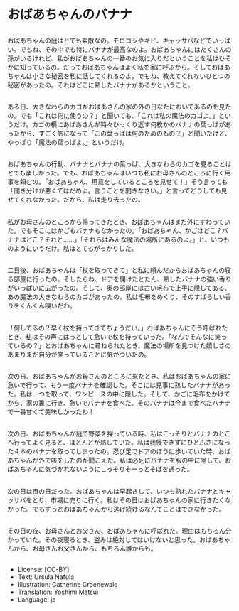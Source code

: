 # おばあちゃんのバナナ

##
おばあちゃんの庭はとても素敵なの。モロコシやキビ、キャッサバなどでいっぱい。でもね、その中でも特にバナナが最高なのよ。おばあちゃんにはたくさんの孫がいるけれど、私がおばあちゃんの一番のお気に入りだということを私はひそかに知っているの。だっておばあちゃんはよく私を家に呼ぶから。そしておばあちゃんは小さな秘密を私に話してくれるのよ。でもね、教えてくれないひとつの秘密があったの。それはどこに熟したバナナがあるかということ。

##
ある日、大きなわらのカゴがおばあさんの家の外の日なたにおいてあるのを見たの。でも「これは何に使うの？」と聞いても、「これは私の魔法のカゴよ。」というだけ。カゴの横にあばあさんが時々ひっくり返す何枚かのバナナの葉っぱがあったから、すごく気になって「この葉っぱは何のためのもの？」と聞いたけど、やっぱり「魔法の葉っぱよ。」というだけ。

##
おばあちゃんの行動、バナナとバナナの葉っぱ、大きなわらのカゴを見ることはとても楽しかった。でも、おばあちゃんはいつも私にお母さんのところに行く用事を頼むの。「おばあちゃん、用意をしているところを見せて！」そう言っても「聞き分けが悪くてはだめよ。言うことを聞きなさい。」と言ってどうしても見せてくれなかった。だから、私は走り去ったの。

##
私がお母さんのところから帰ってきたとき、おばあちゃんはまだ外にすわっていた。でもそこにはかごもバナナもなかったの。「おばあちゃん、かごはどこ？バナナはどこ？それと……」「それらはみんな魔法の場所にあるのよ。」と、いつものようにいうだけ。私はとてもがっかりした。

##
二日後、おばあちゃんは「杖を取ってきて」と私に頼んだからおばあちゃんの寝る部屋に行ったの。そしたらね、ドアを開けたとたん、熟したバナナの強い香りがいっぱいに広がったの。そして、奥の部屋には古い毛布で上手に隠してある、あの魔法の大きなわらのカゴがあったの。私は毛布をめくり、そのすばらしい香りをくんくん嗅いだわ。

##
「何してるの？早く杖を持ってきてちょうだい。」おばあちゃんにそう呼ばれたとき、私はその声にはっとして急いで杖を持っていった。「なんでそんなに笑っているの？」とおばあちゃんに尋ねられたとき、魔法の場所を見つけた嬉しさのあまりまだ自分が笑っていることに気がついたの。

##
次の日、おばあちゃんがお母さんのところに来たとき、私はおばあちゃんの家に急いで行って、もう一度バナナを確認した。そこには見事に熟したバナナがあった。私は一つを取って、ワンピースの中に隠した。そして、かごに毛布をかけてから、家の裏に行き、急いでバナナを食べた。そのバナナは今まで食べたバナナで一番甘くて美味しかったわ！

##
次の日、おばあちゃんが庭で野菜を採っている時、私はこっそりとバナナのとこへ行ってよく見ると、ほとんどが熟していた。私は我慢できずにひとふさになった４本のバナナを取ってしまったの。忍び足でドアのほうに歩いていた時、おばあちゃんが外で咳をしたのが聞こえた。私は必死にバナナを服の中に隠して、おばあちゃんに気づかれないようにこっそりそーっとそばを通った。

##
次の日は市の日だった。おばあちゃんは早起きして、いつも熟れたバナナとキャッサバをとり、市場に売りに行く。私はその日はおばあちゃんの家に行きたくなかった。でもずっとおばあちゃんから逃げ続けるなんてことはできなかった。

##
その日の夜、お母さんとお父さん、おばあちゃんに呼ばれた。理由はもちろん分かっていた。その夜寝るとき、盗みは絶対してはいけないと思った。おばあちゃんから、お母さんお父さんから、もちろん誰からも。

##
* License: [CC-BY]
* Text: Ursula Nafula
* Illustration: Catherine Groenewald
* Translation: Yoshimi Matsui
* Language: ja
